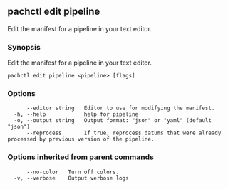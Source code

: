 ## pachctl edit pipeline

Edit the manifest for a pipeline in your text editor.

### Synopsis

Edit the manifest for a pipeline in your text editor.

```
pachctl edit pipeline <pipeline> [flags]
```

### Options

```
      --editor string   Editor to use for modifying the manifest.
  -h, --help            help for pipeline
  -o, --output string   Output format: "json" or "yaml" (default "json")
      --reprocess       If true, reprocess datums that were already processed by previous version of the pipeline.
```

### Options inherited from parent commands

```
      --no-color   Turn off colors.
  -v, --verbose    Output verbose logs
```
